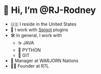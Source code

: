 # 👋 Hi, I’m @RJ-Rodney
- 🇺🇸 I reside in the United States
- 🚰 I work with [Spigot](https://spigotmc.org) plugins
- 🛠 In general, I work with
  - ☕ JAVA
  - 🐍 PYTHON
  - 📌 GIT
- 👑 Manager at WARJORN Nations
- 🧑‍💼 Founder at R7L
